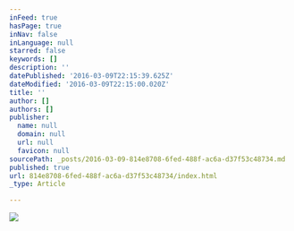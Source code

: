 ```yaml
---
inFeed: true
hasPage: true
inNav: false
inLanguage: null
starred: false
keywords: []
description: ''
datePublished: '2016-03-09T22:15:39.625Z'
dateModified: '2016-03-09T22:15:00.020Z'
title: ''
author: []
authors: []
publisher:
  name: null
  domain: null
  url: null
  favicon: null
sourcePath: _posts/2016-03-09-814e8708-6fed-488f-ac6a-d37f53c48734.md
published: true
url: 814e8708-6fed-488f-ac6a-d37f53c48734/index.html
_type: Article

---
```

![](https://the-grid-user-content.s3-us-west-2.amazonaws.com/7467c12b-a992-4c86-877a-df9957dacac2.jpg)
